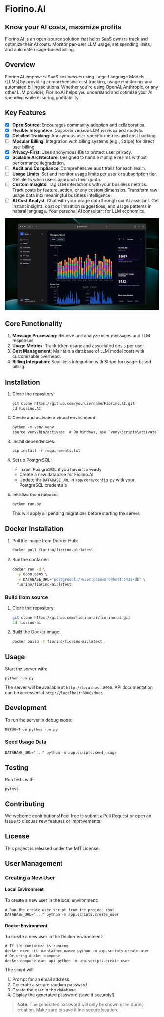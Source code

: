# Fiorino.AI

## Know your AI costs, maximize profits

[Fiorino.AI](https://fiorinoai.tech) is an open-source solution that helps SaaS owners track and optimize their AI costs. Monitor per-user LLM usage, set spending limits, and automate usage-based billing.

## Overview

Fiorino.AI empowers SaaS businesses using Large Language Models (LLMs) by providing comprehensive cost tracking, usage monitoring, and automated billing solutions. Whether you're using OpenAI, Anthropic, or any other LLM provider, Fiorino.AI helps you understand and optimize your AI spending while ensuring profitability.

## Key Features

- [x] **Open Source**: Encourages community adoption and collaboration.
- [x] **Flexible Integration**: Supports various LLM services and models.
- [x] **Detailed Tracking**: Anonymous user-specific metrics and cost tracking.
- [ ] **Modular Billing**: Integration with billing systems (e.g., Stripe) for direct user billing.
- [x] **Privacy-First**: Uses anonymous IDs to protect user privacy.
- [x] **Scalable Architecture**: Designed to handle multiple realms without performance degradation.
- [ ] **Audit and Compliance**: Comprehensive audit trails for each realm.
- [ ] **Usage Limits**: Set and monitor usage limits per user or subscription tier. Get alerts when users approach their quota.
- [ ] **Custom Insights**: Tag LLM interactions with your business metrics. Track costs by feature, action, or any custom dimension. Transform raw usage data into meaningful business intelligence.
- [ ] **AI Cost Analyst**: Chat with your usage data through our AI assistant. Get instant insights, cost optimization suggestions, and usage patterns in natural language. Your personal AI consultant for LLM economics.

![FiorinoAI Cost Usage Dashboard ](https://raw.githubusercontent.com/fiorino-ai/.github/refs/heads/main/images/fiorinoai-screenshoot.png)

## Core Functionality

1. **Message Processing**: Receive and analyze user messages and LLM responses.
2. **Usage Metrics**: Track token usage and associated costs per user.
3. **Cost Management**: Maintain a database of LLM model costs with customizable overhead.
4. **Billing Integration**: Seamless integration with Stripe for usage-based billing.

## Installation

1. Clone the repository:

   ```
   git clone https://github.com/yourusername/Fiorino.AI.git
   cd Fiorino.AI
   ```

2. Create and activate a virtual environment:

   ```
   python -m venv venv
   source venv/bin/activate  # On Windows, use `venv\Scripts\activate`
   ```

3. Install dependencies:

   ```
   pip install -r requirements.txt
   ```

4. Set up PostgreSQL:

   - Install PostgreSQL if you haven't already
   - Create a new database for Fiorino.AI
   - Update the `DATABASE_URL` in `app/core/config.py` with your PostgreSQL credentials

5. Initialize the database:
   ```
   python run.py
   ```
   This will apply all pending migrations before starting the server.

## Docker Installation

1. Pull the image from Docker Hub:

   ```bash
   docker pull fiorino/fiorino-ai:latest
   ```

2. Run the container:
   ```bash
   docker run -d \
     -p 8000:8000 \
     -e DATABASE_URL="postgresql://user:password@host:5432/db" \
     fiorino/fiorino-ai:latest
   ```

### Build from source

1. Clone the repository:

   ```bash
   git clone https://github.com/fiorino-ai/fiorino-ai.git
   cd fiorino-ai
   ```

2. Build the Docker image:
   ```bash
   docker build -t fiorino/fiorino-ai:latest .
   ```

## Usage

Start the server with:

```
python run.py
```

The server will be available at `http://localhost:8000`. API documentation can be accessed at `http://localhost:8000/docs`.

## Development

To run the server in debug mode:

```
DEBUG=True python run.py
```

### Seed Usage Data

```
DATABASE_URL="..." python -m app.scripts.seed_usage
```

## Testing

Run tests with:

```
pytest
```

## Contributing

We welcome contributions! Feel free to submit a Pull Request or open an Issue to discuss new features or improvements.

## License

This project is released under the MIT License.

## User Management

### Creating a New User

#### Local Environment

To create a new user in the local environment:

```
# Run the create user script from the project root
DATABASE_URL="..." python -m app.scripts.create_user
```

#### Docker Environment

To create a new user in the Docker environment:

```
# If the container is running
docker exec -it <container_name> python -m app.scripts.create_user
# Or using docker-compose
docker-compose exec api python -m app.scripts.create_user
```

The script will:

1. Prompt for an email address
2. Generate a secure random password
3. Create the user in the database
4. Display the generated password (save it securely!)

> **Note**: The generated password will only be shown once during creation. Make sure to save it in a secure location.
